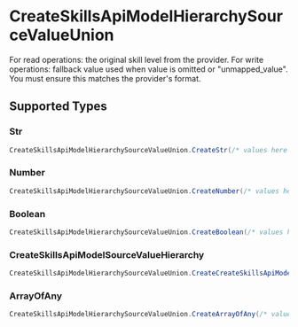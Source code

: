 # CreateSkillsApiModelHierarchySourceValueUnion

For read operations: the original skill level from the provider. For write operations: fallback value used when value is omitted or "unmapped_value". You must ensure this matches the provider's format.


## Supported Types

### Str

```csharp
CreateSkillsApiModelHierarchySourceValueUnion.CreateStr(/* values here */);
```

### Number

```csharp
CreateSkillsApiModelHierarchySourceValueUnion.CreateNumber(/* values here */);
```

### Boolean

```csharp
CreateSkillsApiModelHierarchySourceValueUnion.CreateBoolean(/* values here */);
```

### CreateSkillsApiModelSourceValueHierarchy

```csharp
CreateSkillsApiModelHierarchySourceValueUnion.CreateCreateSkillsApiModelSourceValueHierarchy(/* values here */);
```

### ArrayOfAny

```csharp
CreateSkillsApiModelHierarchySourceValueUnion.CreateArrayOfAny(/* values here */);
```
